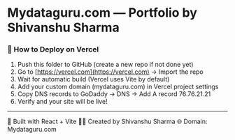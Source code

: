 # Mydataguru.com — Portfolio by Shivanshu Sharma

### 🚀 How to Deploy on Vercel

1. Push this folder to GitHub (create a new repo if not done yet)
2. Go to [https://vercel.com](https://vercel.com) → Import the repo
3. Wait for automatic build (Vercel uses Vite by default)
4. Add your custom domain (mydataguru.com) in Vercel project settings
5. Copy DNS records to GoDaddy → DNS → Add A record 76.76.21.21
6. Verify and your site will be live!

---

🧠 Built with React + Vite
👨‍💻 Created by Shivanshu Sharma
🌐 Domain: Mydataguru.com
